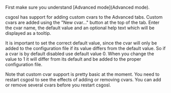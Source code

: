 First make sure you understand [Advanced mode](Advanced mode).

csgosl has support for adding custom cvars to the Advanced tabs. Custom cvars are added using the "New cvar..." button at the top of the tab. Enter the cvar name, the default value and an optional help text which will be displayed as a tooltip.

It is important to set the correct default value, since the cvar will only be added to the configuration file if its value differs from the default value. So if a cvar is by default disabled use default value 0. When you change the value to 1 it will differ from its default and be added to the proper configuration file.

Note that custom cvar support is pretty basic at the moment. You need to restart csgosl to see the effects of adding or removing cvars. You can add or remove several cvars before you restart csgosl.